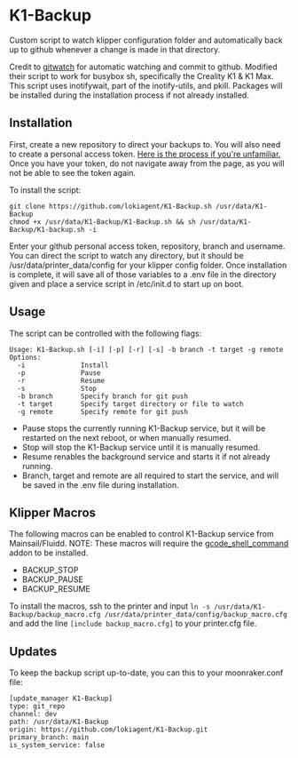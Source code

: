# K1-Backup
Custom script to watch klipper configuration folder and automatically back up to github whenever a change is made in that directory.

Credit to [gitwatch](https://github.com/gitwatch/gitwatch) for automatic watching and commit to github. Modified their script to work for busybox sh, specifically the Creality K1 & K1 Max.
This script uses inotifywait, part of the inotify-utils, and pkill. Packages will be installed during the installation process if not already installed.

## Installation
First, create a new repository to direct your backups to. You will also need to create a personal access token. [Here is the process if you're unfamiliar.](https://docs.github.com/en/enterprise-server@3.9/authentication/keeping-your-account-and-data-secure/managing-your-personal-access-tokens]) Once you have your token, do not navigate away from the page, as you will not be able to see the token again.

To install the script:
```
git clone https://github.com/lokiagent/K1-Backup.sh /usr/data/K1-Backup
chmod +x /usr/data/K1-Backup/K1-Backup.sh && sh /usr/data/K1-Backup/K1-backup.sh -i
```
Enter your github personal access token, repository, branch and username. You can direct the script to watch any directory, but it should be /usr/data/printer_data/config for your klipper config folder. Once installation is complete, it will save all of those variables to a .env file in the directory given and place a service script in /etc/init.d to start up on boot.

## Usage
The script can be controlled with the following flags:
```
Usage: K1-Backup.sh [-i] [-p] [-r] [-s] -b branch -t target -g remote
Options:
  -i              Install
  -p              Pause
  -r              Resume
  -s              Stop
  -b branch       Specify branch for git push
  -t target       Specify target directory or file to watch
  -g remote       Specify remote for git push
```

- Pause stops the currently running K1-Backup service, but it will be restarted on the next reboot, or when manually resumed.
- Stop will stop the K1-Backup service until it is manually resumed.
- Resume renables the background service and starts it if not already running.
- Branch, target and remote are all required to start the service, and will be saved in the .env file during installation.

## Klipper Macros
The following macros can be enabled to control K1-Backup service from Mainsail/Fluidd. NOTE: These macros will require the [gcode_shell_command](https://github.com/Guilouz/Creality-K1-and-K1-Max/wiki/Klipper-Gcode-Shell-Command]) addon to be installed.
- BACKUP_STOP
- BACKUP_PAUSE
- BACKUP_RESUME

To install the macros, ssh to the printer and input ```ln -s /usr/data/K1-Backup/backup_macro.cfg /usr/data/printer_data/config/backup_macro.cfg``` and add the line ```[include backup_macro.cfg]``` to your printer.cfg file.

## Updates
To keep the backup script up-to-date, you can this to your moonraker.conf file:
```
[update_manager K1-Backup]
type: git_repo
channel: dev
path: /usr/data/K1-Backup
origin: https://github.com/lokiagent/K1-Backup.git
primary_branch: main
is_system_service: false
```
